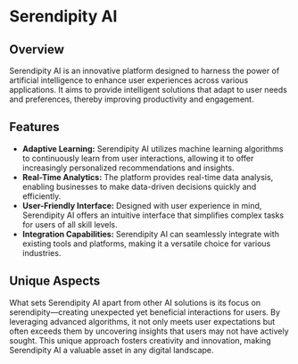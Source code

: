 # Serendipity AI

## Overview
Serendipity AI is an innovative platform designed to harness the power of artificial intelligence to enhance user experiences across various applications. It aims to provide intelligent solutions that adapt to user needs and preferences, thereby improving productivity and engagement.

## Features
- **Adaptive Learning:** Serendipity AI utilizes machine learning algorithms to continuously learn from user interactions, allowing it to offer increasingly personalized recommendations and insights.
- **Real-Time Analytics:** The platform provides real-time data analysis, enabling businesses to make data-driven decisions quickly and efficiently.
- **User-Friendly Interface:** Designed with user experience in mind, Serendipity AI offers an intuitive interface that simplifies complex tasks for users of all skill levels.
- **Integration Capabilities:** Serendipity AI can seamlessly integrate with existing tools and platforms, making it a versatile choice for various industries.

## Unique Aspects
What sets Serendipity AI apart from other AI solutions is its focus on serendipity—creating unexpected yet beneficial interactions for users. By leveraging advanced algorithms, it not only meets user expectations but often exceeds them by uncovering insights that users may not have actively sought. This unique approach fosters creativity and innovation, making Serendipity AI a valuable asset in any digital landscape.